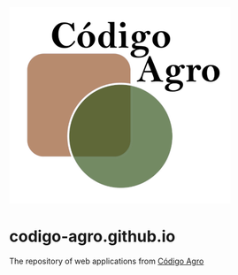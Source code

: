 
![alt text](https://github.com/codigo-agro/codigo-agro.github.io/blob/master/images/CA_Logo.png)

# codigo-agro.github.io

The repository of web applications from [Código Agro](http://codigoagro.com/)


